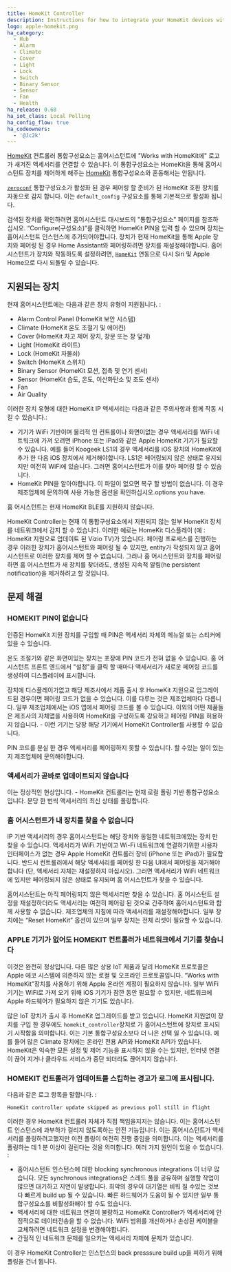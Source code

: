 ```yaml
---
title: HomeKit Controller
description: Instructions for how to integrate your HomeKit devices within Home Assistant.
logo: apple-homekit.png
ha_category:
  - Hub
  - Alarm
  - Climate
  - Cover
  - Light
  - Lock
  - Switch
  - Binary Sensor
  - Sensor
  - Fan
  - Health
ha_release: 0.68
ha_iot_class: Local Polling
ha_config_flow: true
ha_codeowners:
  - '@Jc2k'
---
```


[HomeKit](https://developer.apple.com/homekit/) 컨트롤러 통합구성요소는 홈어시스턴트에 "Works with HomeKit에" 로고가 새겨진 액세서리를 연결할 수 있습니다.
이 통합구성요소는 HomeKit을 통해 홈어시스턴트 장치를 제어하게 해주는 [HomeKit](/integrations/homekit/) 통합구성요소와 혼동해서는 안됩니다. 

[`zeroconf`](/integrations/zeroconf/) 통합구성요소가 활성화 된 경우 페어링 할 준비가 된 HomeKit 호환 장치를 자동으로 감지 합니다.
이는 `default_config` 구성요소를 통해 기본적으로 활성화 됩니다. 

검색된 장치를 확인하려면 홈어시스턴트 대시보드의 "통합구성요소" 페이지를 참조하십시오. “Configure(구성요소)”를 클릭하면 HomeKit PIN을 입력 할 수 있으며 장치는 홈어시스턴트 인스턴스에 추가되어야합니다. 장치가 현재 HomeKit을 통해 Apple 장치와 페어링 된 경우 Home Assistant와 페어링하려면 장치를 재설정해야합니다. 홈어시스턴트가 장치와 작동하도록 설정하려면, [`HomeKit`](/integrations/homekit/) 연동으로 다시 Siri 및 Apple Home으로 다시 되돌릴 수 있습니다.

## 지원되는 장치

현재 홈어시스턴트에는 다음과 같은 장치 유형이 지원됩니다. :

- Alarm Control Panel (HomeKit 보안 시스템)
- Climate (HomeKit 온도 조절기 및 에어컨)
- Cover (HomeKit 차고 제어 장치, 창문 또는 창 덮개)
- Light (HomeKit 라이트)
- Lock (HomeKit 자물쇠)
- Switch (HomeKit 스위치)
- Binary Sensor (HomeKit 모션, 접촉 및 연기 센서)
- Sensor (HomeKit 습도, 온도, 이산화탄소 및 조도 센서)
- Fan
- Air Quality

이러한 장치 유형에 대한 HomeKit IP 액세서리는 다음과 같은 주의사항과 함께 작동 시킬 수 있습니다.:

- 기기가 WiFi 기반이며 물리적 인 컨트롤이나 화면이없는 경우 액세서리를 WiFi 네트워크에 가져 오려면 iPhone 또는 iPad와 같은 Apple HomeKit 기기가 필요할 수 있습니다. 예를 들어 Koogeek LS1의 경우 액세서리를 iOS 장치의 HomeKit에 추가 한 다음 iOS 장치에서 제거해야합니다. LS1은 페어링되지 않은 상태로 유지되지만 여전히 WiFi에 있습니다. 그러면 홈어시스턴트가 이를 찾아 페어링 할 수 있습니다.
- HomeKit PIN을 알아야합니다. 이 파일이 없으면 복구 할 방법이 없습니다. 이 경우 제조업체에 문의하여 사용 가능한 옵션을 확인하십시오.options you have.

홈 어시스턴트는 현재 HomeKit BLE를 지원하지 않습니다.

<div class='note'>

  HomeKit Controller는 현재 이 통합구성요소에서 지원되지 않는 일부 HomeKit 장치를 네트워크에서 감지 할 수 있습니다. 이러한 예로는 HomeKit 디스플레이 (예 : HomeKit 지원으로 업데이트 된 Vizio TV)가 있습니다. 페어링 프로세스를 진행하는 경우 이러한 장치가 홈어시스턴트와 페어링 될 수 있지만, entity가 작성되지 않고 홈어시스턴트로 이러한 장치를 제어 할 수 없습니다. 그러나 홈 어시스턴트와 장치를 페어링 하면 홈 어시스턴트가 새 장치를 찾더라도, 생성된 지속적 알림(he persistent notification)을 제거하려고 할 것입니다. 

</div>

## 문제 해결

### HOMEKIT PIN이 없습니다

인증된 HomeKit 지원 장치를 구입할 때 PIN은 액세서리 자체의 메뉴얼 또는 스티커에 있을 수 있습니다.

온도 조절기와 같은 화면이있는 장치는 포장에 PIN 코드가 전혀 없을 수 있습니다. 홈 어시스턴트 프론트 엔드에서 "설정"을 클릭 할 때마다 액세서리가 새로운 페어링 코드를 생성하여 디스플레이에 표시합니다.

장치에 디스플레이가없고 해당 제조사에서 제품 출시 후 HomeKit 지원으로 업그레이드된 경우이면 페어링 코드가 없을 수 있습니다.  이를 다루는 것은 제조업체마다 다릅니다. 일부 제조업체에서는 iOS 앱에서 페어링 코드를 볼 수 있습니다. 이외의 어떤 제품들은 제조사의 자체앱을 사용하여 HomeKit을 구성하도록 강요하고 페어링 PIN을 허용하지 않습니다. - 이런 기기는 당장 해당 기기에서 HomeKit Controller를 사용할 수 없습니다.

PIN 코드를 분실 한 경우 액세서리를 페어링하지 못할 수 있습니다. 할 수있는 일이 있는지 제조업체에 문의해야합니다.

### 액세서리가 곧바로 업데이트되지 않습니다

이는 정상적인 현상입니다. - HomeKit 컨트롤러는 현재 로컬 폴링 기반 통합구성요소입니다. 분당 한 번씩 액세서리의 최신 상태를 폴링합니다.

### 홈 어시스턴트가 내 장치를 찾을 수 없습니다

IP 기반 액세서리의 경우 홈어시스턴트는 해당 장치와 동일한 네트워크에있는 장치 만 찾을 수 있습니다. 액세서리가 WiFi 기반이고 Wi-Fi 네트워크에 연결하기위한 사용자 인터페이스가 없는 경우 Apple HomeKit 컨트롤러 장비 (iPhone 또는 iPad)가 필요합니다. 반드시 컨트롤러에서 해당 액세서리를 페어링 한 다음 UI에서 페어링을 제거해야합니다 (단, 액세서리 자체는 재설정하지 마십시오). 그러면 액세서리가 WiFi 네트워크에 있지만 페어링되지 않은 상태로 유지되며 홈 어시스턴트가 찾을 수 있습니다.

홈어시스턴트는 아직 페어링되지 않은 액세서리만 찾을 수 있습니다. 홈 어시스턴트 설정을 재설정하더라도 액세서리는 여전히 페어링 된 것으로 간주하여 홈어시스턴트와 함께 사용할 수 없습니다. 제조업체의 지침에 따라 액세서리를 재설정해야합니다. 일부 장치에는 “Reset HomeKit” 옵션이 있으며 일부 장치는 전체 리셋이 필요할 수 있습니다.

### APPLE 기기가 없어도 HOMEKIT 컨트롤러가 네트워크에서 기기를 찾습니다

이것은 완전히 정상입니다. 다른 많은 상용 IoT 제품과 달리 HomeKit 프로토콜은 Apple 에코 시스템에 의존하지 않는 로컬 및 오프라인 프로토콜입니다. “Works with HomeKit”장치를 사용하기 위해 Apple 온라인 계정이 필요하지 않습니다. 일부 WiFi 기기는 WiFi로 가져 오기 위해 iOS 기기가 잠깐 동안 필요할 수 있지만, 네트워크에 Apple 하드웨어가 필요하지 않은 기기도 있습니다.

많은 IoT 장치가 출시 후 HomeKit 업그레이드를 받고 있습니다. HomeKit 지원없이 장치를 구입 한 경우에도 `homekit_controller`장치로 가 홈어시스턴트에 장치로 표시되기 시작함을 의미합니다. 이는 기본 통합구성요소보다 더 나은 선택 일 수 있습니다. 예를 들어 많은 Climate 장치에는 온라인 전용 API와 HomeKit API가 있습니다. HomeKit은 익숙한 모든 설정 및 제어 기능을 표시하지 않을 수는 있지만, 인터넷 연결이 끊어 지거나 클라우드 서비스가 중단 되더라도 끊어지지 않습니다.

### HOMEKIT 컨트롤러가 업데이트를 스킵하는 경고가 로그에 표시됩니다.

다음과 같은 로그 항목을 말합니다. :

```log
HomeKit controller update skipped as previous poll still in flight
```

이러한 경우 HomeKit 컨트롤러 자체가 직접 책임을지지는 않습니다. 이는 홈어시스턴트 인스턴스에 과부하가 걸리지 않도록하는 안전 기능입니다. 이는 홈어시스턴트가 액세서리를 폴링하려고했지만 이전 폴링이 여전히 진행 중임을 의미합니다.  이는 액세서리를 폴링하는 데 1 분 이상이 걸린다는 것을 의미합니다. 여러 가지 원인이 있을 수 있습니다. :

- 홈어시스턴트 인스턴스에 대한 blocking synchronous integrations 이 너무 많습니다. 모든 synchronous integrations은 스레드 풀을 공유하며 실행할 작업이 많으면 대기하고 지연이 발생합니다. 최악의 경우이 대기열은 비워 질 수있는 것보다 빠르게 build up 될 수 있습니다.  빠른 하드웨어가 도움이 될 수 있지만 일부 통합구성요소를 비활성화해야 할 수도 있습니다.
- 액세서리에 대한 네트워크 연결이 불량하고 HomeKit Controller가 액세서리에 안정적으로 데이터전송을 할 수 없습니다. WiFi 범위를 개선하거나 손상된 케이블을 교체하려면 네트워크 설정을 변경해야합니다.
- 간헐적 인 네트워크 문제를 일으키는 액세서리 자체에 문제가 있습니다.

이 경우 HomeKit Controller는 인스턴스의 back presssure build up을 피하기 위해 폴링을 건너 뜁니다.
